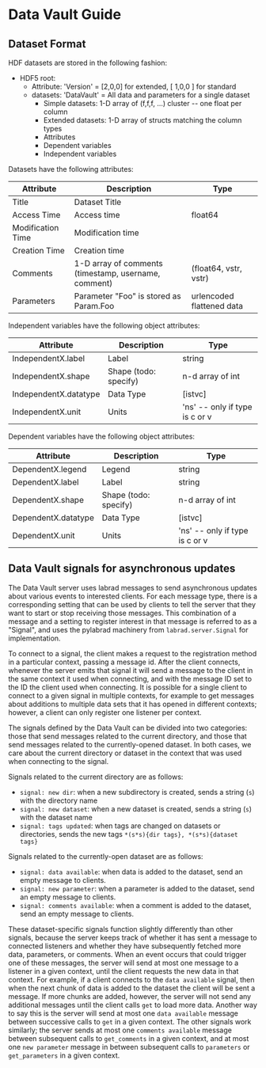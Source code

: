 # Data Vault Guide

## Dataset Format

HDF datasets are stored in the following fashion:

* HDF5 root:
    * Attribute: 'Version' = \[2,0,0\] for extended, \[ 1,0,0 \] for standard
    * datasets: 'DataVault' = All data and parameters for a single dataset
        * Simple datasets: 1-D array of (f,f,f, ...) cluster -- one float per column 
        * Extended datasets: 1-D array of structs matching the column types
        * Attributes
        * Dependent variables
        * Independent variables

Datasets have the following attributes:

| Attribute             | Description                                          | Type                      |
|-----------------------|------------------------------------------------------|---------------------------|
| Title                 | Dataset Title                                        |                           |
| Access Time           | Access time                                          | float64                   |
| Modification Time     | Modification time                                    |                           |
| Creation Time         | Creation time                                        |                           |
| Comments              | 1-D array of comments (timestamp, username, comment) | (float64, vstr, vstr)     |
| Parameters            | Parameter "Foo" is stored as Param.Foo               | urlencoded flattened data |

Independent variables have the following object attributes:

| Attribute             | Description           | Type                           |
|-----------------------|-----------------------|--------------------------------|
| IndependentX.label    | Label                 | string                         |
| IndependentX.shape    | Shape (todo: specify) | n-d array of int               |
| IndependentX.datatype | Data Type             | [istvc]                        |
| IndependentX.unit     | Units                 | 'ns' -- only if type is c or v |

Dependent variables have the following object attributes:

| Attribute           | Description           | Type                           |
|---------------------|-----------------------|--------------------------------|
| DependentX.legend   | Legend                | string                         |
| DependentX.label    | Label                 | string                         |
| DependentX.shape    | Shape (todo: specify) | n-d array of int               |
| DependentX.datatype | Data Type             | [istvc]                        |
| DependentX.unit     | Units                 | 'ns' -- only if type is c or v |



## Data Vault signals for asynchronous updates

The Data Vault server uses labrad messages to send asynchronous updates about
various events to interested clients. For each message type, there is a
corresponding setting that can be used by clients to tell the server that they
want to start or stop receiving those messages. This combination of a message
and a setting to register interest in that message is referred to as a "Signal",
and uses the pylabrad machinery from `labrad.server.Signal` for implementation.

To connect to a signal, the client makes a request to the registration method
in a particular context, passing a message id. After the client connects,
whenever the server emits that signal it will send a message to the client
in the same context it used when connecting, and with the message ID set to the
ID the client used when connecting. It is possible for a single client to
connect to a given signal in multiple contexts, for example to get messages
about additions to multiple data sets that it has opened in different contexts;
however, a client can only register one listener per context.

The signals defined by the Data Vault can be divided into two categories: those
that send messages related to the current directory, and those that send
messages related to the currently-opened dataset. In both cases, we care about
the current directory or dataset in the context that was used when connecting
to the signal.

Signals related to the current directory are as follows:

* `signal: new dir`: when a new subdirectory is created, sends a string (`s`) with the directory name
* `signal: new dataset`: when a new dataset is created, sends a string (`s`) with the dataset name
* `signal: tags updated`: when tags are changed on datasets or directories, sends the new tags `*(s*s){dir tags}, *(s*s){dataset tags}`

Signals related to the currently-open dataset are as follows:

* `signal: data available`: when data is added to the dataset, send an empty message to clients.
* `signal: new parameter`: when a parameter is added to the dataset, send an empty message to clients.
* `signal: comments available`: when a comment is added to the dataset, send an empty message to clients.

These dataset-specific signals function slightly differently than other signals,
because the server keeps track of whether it has sent a message to connected
listeners and whether they have subsequently fetched more data, parameters, or
comments. When an event occurs that could trigger one of these messages, the
server will send at most one message to a listener in a given context, until
the client requests the new data in that context. For example, if a client
connects to the `data available` signal, then when the next chunk of data is
added to the dataset the client will be sent a message. If more chunks are
added, however, the server will not send any additional messages until the
client calls `get` to load more data. Another way to say this is the server
will send at most one `data available` message between successive calls to `get`
in a given context. The other signals work similarly; the server sends at most
one `comments available` message between subsequent calls to `get_comments` in
a given context, and at most one `new parameter` message in between subsequent
calls to `parameters` or `get_parameters` in a given context.
